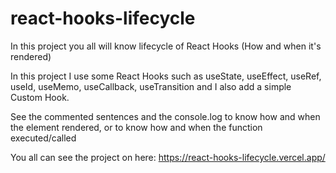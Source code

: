 # react-hooks-lifecycle

In this project you all will know lifecycle of React Hooks (How and when it's rendered)

In this project I use some React Hooks such as useState, useEffect, useRef, useId, useMemo, useCallback, useTransition and I also add a simple Custom Hook.


See the commented sentences and the console.log to know how and when the element rendered, or to know how and when the function executed/called

You all can see the project on here: https://react-hooks-lifecycle.vercel.app/


